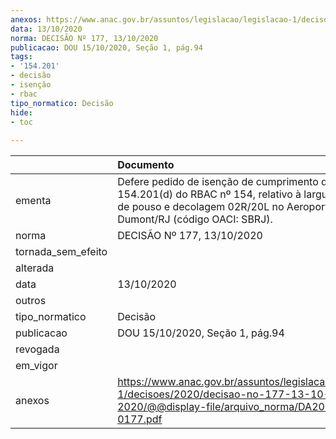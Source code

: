 ```yaml
---
anexos: https://www.anac.gov.br/assuntos/legislacao/legislacao-1/decisoes/2020/decisao-no-177-13-10-2020/@@display-file/arquivo_norma/DA2020-0177.pdf
data: 13/10/2020
norma: DECISÃO Nº 177, 13/10/2020
publicacao: DOU 15/10/2020, Seção 1, pág.94
tags:
- '154.201'
- decisão
- isenção
- rbac
tipo_normatico: Decisão
hide: 
- toc 
 
---
```


|                    | Documento                                                                                                                                                                                   |
|:-------------------|:--------------------------------------------------------------------------------------------------------------------------------------------------------------------------------------------|
| ementa             | Defere pedido de isenção de cumprimento do requisito 154.201(d) do RBAC nº 154, relativo à largura da pista de pouso e decolagem 02R/20L no Aeroporto Santos Dumont/RJ (código OACI: SBRJ). |
| norma              | DECISÃO Nº 177, 13/10/2020                                                                                                                                                                  |
| tornada_sem_efeito |                                                                                                                                                                                             |
| alterada           |                                                                                                                                                                                             |
| data               | 13/10/2020                                                                                                                                                                                  |
| outros             |                                                                                                                                                                                             |
| tipo_normatico     | Decisão                                                                                                                                                                                     |
| publicacao         | DOU 15/10/2020, Seção 1, pág.94                                                                                                                                                             |
| revogada           |                                                                                                                                                                                             |
| em_vigor           |                                                                                                                                                                                             |
| anexos             | https://www.anac.gov.br/assuntos/legislacao/legislacao-1/decisoes/2020/decisao-no-177-13-10-2020/@@display-file/arquivo_norma/DA2020-0177.pdf                                               |